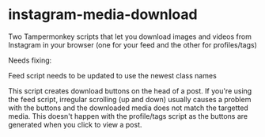 # instagram-media-download
Two Tampermonkey scripts that let you download images and videos from Instagram in your browser (one for your feed and the other for profiles/tags)


Needs fixing:

Feed script needs to be updated to use the newest class names

This script creates download buttons on the head of a post. If you're using the feed script, irregular scrolling (up and down) usually causes a problem with the buttons and the downloaded media does not match the targetted media. This doesn't happen with the profile/tags script as the buttons are generated when you click to view a post.
